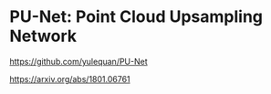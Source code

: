 # PU-Net: Point Cloud Upsampling Network


https://github.com/yulequan/PU-Net

https://arxiv.org/abs/1801.06761